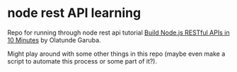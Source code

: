 # node rest API learning
Repo for running through node rest api tutorial [Build Node.js RESTful APIs in 10 Minutes](https://www.codementor.io/olatundegaruba/nodejs-restful-apis-in-10-minutes-q0sgsfhbd) by Olatunde Garuba.

Might play around with some other things in this repo (maybe even make a script to automate this process or some part of it?).
